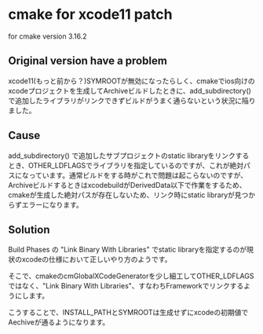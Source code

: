 # cmake for xcode11 patch

for cmake version 3.16.2

## Original version have a problem

xcode11(もっと前から？)SYMROOTが無効になったらしく、cmakeでios向けのxcodeプロジェクトを生成してArchiveビルドしたときに、add_subdirectory() で追加したライブラリがリンクできずビルドがうまく通らないという状況に陥りました。

## Cause

add_subdirectory() で追加したサブプロジェクトのstatic libraryをリンクするとき、OTHER_LDFLAGSでライブラリを指定しているのですが、これが絶対パスになっています。通常ビルドをする時がこれで問題は起こらないのですが、ArchiveビルドするときはxcodebuildがDerivedData以下で作業をするため、cmakeが生成した絶対パスが存在しないため、リンク時にstatic libraryが見つからずエラーになります。

## Solution

Build Phases の "Link Binary With Libraries" でstatic libraryを指定するのが現状のxcodeの仕様において正しいやり方のようです。

そこで、cmakeのcmGlobalXCodeGeneratorを少し細工してOTHER_LDFLAGSではなく、"Link Binary With Libraries"、すなわちFrameworkでリンクするようにします。

こうすることで、INSTALL_PATHとSYMROOTは生成せずにxcodeの初期値でAechiveが通るようになります。